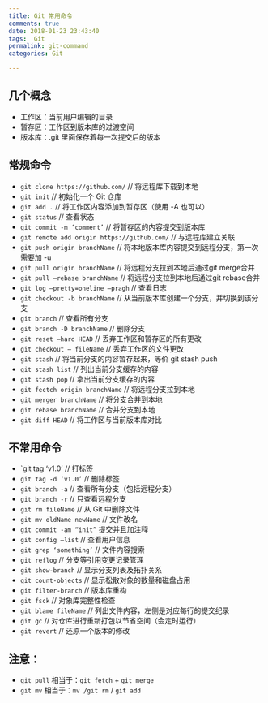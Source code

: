 ```yaml
---
title: Git 常用命令  
comments: true  
date: 2018-01-23 23:43:40  
tags:  Git  
permalink: git-command  
categories: Git 

---
```


## 几个概念
- 工作区：当前用户编辑的目录
- 暂存区：工作区到版本库的过渡空间
- 版本库：.git 里面保存着每一次提交后的版本
## 常规命令
- `git clone https://github.com/` // 将远程库下载到本地
- `git init` // 初始化一个 Git 仓库
- `git add .` // 将工作区内容添加到暂存区（使用 -A 也可以）
- `git status` // 查看状态
- `git commit -m ‘comment’` // 将暂存区的内容提交到版本库
- `git remote add origin https://github.com/` // 与远程库建立关联
- `git push origin branchName` // 将本地版本库内容提交到远程分支，第一次需要加 -u
- `git pull origin branchName` // 将远程分支拉到本地后通过git merge合并
- `git pull –rebase branchName` // 将远程分支拉到本地后通过git rebase合并
- `git log –pretty=oneline –pragh` // 查看日志
- `git checkout -b branchName` // 从当前版本库创建一个分支，并切换到该分支
- `git branch` // 查看所有分支
- `git branch -D branchName` // 删除分支
- `git reset –hard HEAD` // 丢弃工作区和暂存区的所有更改
- `git checkout – fileName` // 丢弃工作区的文件更改
- `git stash` // 将当前分支的内容暂存起来，等价 git stash push
- `git stash list` // 列出当前分支缓存的内容
- `git stash pop` // 拿出当前分支缓存的内容
- `git fectch origin branchName` // 将远程分支拉到本地
- `git merger branchName` // 将分支合并到本地
- `git rebase branchName` // 合并分支到本地
- `git diff HEAD` // 将工作区与当前版本库对比
## 不常用命令
- `git tag ‘v1.0’ // 打标签
- `git tag -d ‘v1.0’` // 删除标签
- `git branch -a` // 查看所有分支（包括远程分支）
- `git branch -r` // 只查看远程分支
- `git rm fileName` // 从 Git 中删除文件
- `git mv oldName newName` // 文件改名
- `git commit -am “init”` 提交并且加注释
- `git config –list` // 查看用户信息
- `git grep ‘something’` // 文件内容搜索
- `git reflog` // 分支等引用变更记录管理
- `git show-branch` // 显示分支列表及拓扑关系
- `git count-objects` // 显示松散对象的数量和磁盘占用
- `git filter-branch` // 版本库重构
- `git fsck` // 对象库完整性检查
- `git blame fileName` // 列出文件内容，左侧是对应每行的提交纪录
- `git gc` // 对仓库进行重新打包以节省空间（会定时运行）
- `git revert` // 还原一个版本的修改
## 注意：
- `git pull` 相当于：`git fetch` + `git merge`
- `git mv` 相当于：`mv /git rm` / `git add`

